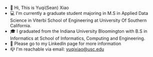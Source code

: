 - 👋  Hi, This is Yuqi(Sean) Xiao
- 💻  I'm currently a graduate student majoring in M.S in Applied Data Science in Viterbi School of Engineering at University Of Southern California.
- 🎓 I graduated from the Indiana University Bloomington with B.S in Informatics at School of Informatics, Computing and Engineering.
- 👀  Please go to my LinkedIn page for more information
- 📪  I'm reachable via email: yuqixiao@usc.edu

<!---
SeanXiao705/SeanXiao705 is a ✨ special ✨ repository because its `README.md` (this file) appears on your GitHub profile.
You can click the Preview link to take a look at your changes.
--->
